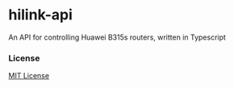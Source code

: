 # hilink-api

An API for controlling Huawei B315s routers, written in Typescript

### License

[MIT License](https://github.com/jareddantis/hilink-api/blob/master/LICENSE.md)
